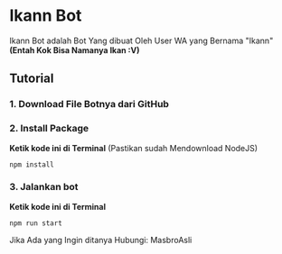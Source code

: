 # Ikann Bot
Ikann Bot adalah Bot Yang dibuat Oleh User WA yang Bernama "Ikann" **(Entah Kok Bisa Namanya Ikan :V)**

## Tutorial
### 1. Download File Botnya dari GitHub
### 2. Install Package
**Ketik kode ini di Terminal**
(Pastikan sudah Mendownload NodeJS)
```
npm install
```
### 3. Jalankan bot
**Ketik kode ini di Terminal**
```
npm run start
```
Jika Ada yang Ingin ditanya Hubungi: MasbroAsli
